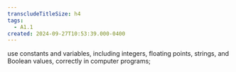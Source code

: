 ```yaml
---
transcludeTitleSize: h4
tags:
  - A1.1
created: 2024-09-27T10:53:39.000-0400
---
```

use constants and variables, including integers, floating points, strings, and Boolean values, correctly in computer programs;